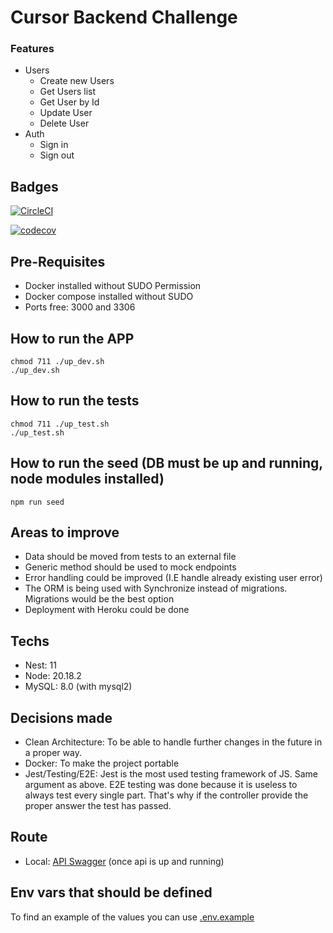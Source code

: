 # Cursor Backend Challenge

### Features

- Users
  - Create new Users
  - Get Users list
  - Get User by Id
  - Update User
  - Delete User
- Auth
  - Sign in
  - Sign out

## Badges

[![CircleCI](https://dl.circleci.com/status-badge/img/circleci/DZyNAYPAhzZPw9XNQdFp44/3hxMiJybFGndEJMA2bt8Lh/tree/main.svg?style=svg)](https://dl.circleci.com/status-badge/redirect/circleci/DZyNAYPAhzZPw9XNQdFp44/3hxMiJybFGndEJMA2bt8Lh/tree/main)

[![codecov](https://codecov.io/gh/Agustinefe/challenge-catalog-manager/graph/badge.svg?token=RvPB8sIcZA)](https://codecov.io/gh/Agustinefe/challenge-catalog-manager)

## Pre-Requisites

- Docker installed without SUDO Permission
- Docker compose installed without SUDO
- Ports free: 3000 and 3306

## How to run the APP

```
chmod 711 ./up_dev.sh
./up_dev.sh
```

## How to run the tests

```
chmod 711 ./up_test.sh
./up_test.sh
```

## How to run the seed (DB must be up and running, node modules installed)

```
npm run seed
```

## Areas to improve

- Data should be moved from tests to an external file
- Generic method should be used to mock endpoints
- Error handling could be improved (I.E handle already existing user error)
- The ORM is being used with Synchronize instead of migrations. Migrations would be the best option
- Deployment with Heroku could be done

## Techs

- Nest: 11
- Node: 20.18.2
- MySQL: 8.0 (with mysql2)

## Decisions made

- Clean Architecture: To be able to handle further changes in the future in a proper way.
- Docker: To make the project portable
- Jest/Testing/E2E: Jest is the most used testing framework of JS. Same argument as above. E2E testing was done because it is useless to always test every single part. That's why if the controller provide the proper answer the test has passed.

## Route

- Local: [API Swagger](http://localhost:3000/api) (once api is up and running)

## Env vars that should be defined

To find an example of the values you can use [.env.example](.env.example)
